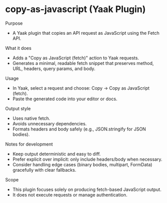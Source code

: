 # copy-as-javascript (Yaak Plugin)

Purpose
- A Yaak plugin that copies an API request as JavaScript using the Fetch API.

What it does
- Adds a "Copy as JavaScript (fetch)" action to Yaak requests.
- Generates a minimal, readable fetch snippet that preserves method, URL, headers, query params, and body.

Usage
- In Yaak, select a request and choose: Copy → Copy as JavaScript (fetch).
- Paste the generated code into your editor or docs.

Output style
- Uses native fetch.
- Avoids unnecessary dependencies.
- Formats headers and body safely (e.g., JSON.stringify for JSON bodies).

Notes for development
- Keep output deterministic and easy to diff.
- Prefer explicit over implicit: only include headers/body when necessary.
- Consider handling edge cases (binary bodies, multipart, FormData) gracefully with clear fallbacks.

Scope
- This plugin focuses solely on producing fetch-based JavaScript output.
- It does not execute requests or manage authentication.
